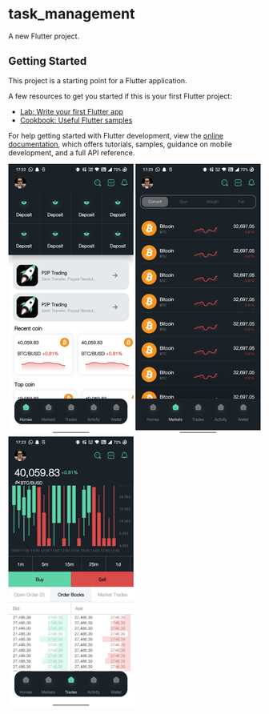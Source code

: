 # task_management

A new Flutter project.

## Getting Started

This project is a starting point for a Flutter application.

A few resources to get you started if this is your first Flutter project:

- [Lab: Write your first Flutter app](https://docs.flutter.dev/get-started/codelab)
- [Cookbook: Useful Flutter samples](https://docs.flutter.dev/cookbook)

For help getting started with Flutter development, view the
[online documentation](https://docs.flutter.dev/), which offers tutorials,
samples, guidance on mobile development, and a full API reference.


<img src="screenshot/Screenshot_2024-07-23-17-22-56-97_1efa7ee536e3ef863798e1f383010123.jpg" width="250"/> <img src="screenshot/Screenshot_2024-07-23-17-23-01-28_1efa7ee536e3ef863798e1f383010123.jpg" width="250"/> <img src="screenshot/Screenshot_2024-07-23-17-23-06-17_1efa7ee536e3ef863798e1f383010123.jpg" width="250"/>
